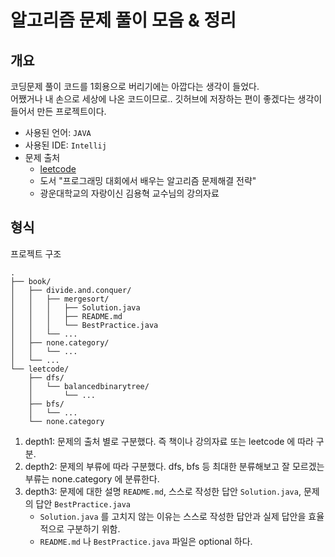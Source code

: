 # 알고리즘 문제 풀이 모음 & 정리

## 개요

코딩문제 풀이 코드를 1회용으로 버리기에는 아깝다는 생각이 들었다. \
어쨌거나 내 손으로 세상에 나온 코드이므로.. 깃허브에 저장하는 편이 좋겠다는 생각이 들어서 만든 프로젝트이다.

- 사용된 언어: `JAVA`
- 사용된 IDE: `Intellij`
- 문제 출처
  - [leetcode](https://leetcode.com/problemset/)
  - 도서 "프로그래밍 대회에서 배우는 알고리즘 문제해결 전략"
  - 광운대학교의 자랑이신 김용혁 교수님의 강의자료

## 형식

프로젝트 구조
```
.
├── book/
│   ├── divide.and.conquer/
│   │   ├── mergesort/
│   │   │   ├── Solution.java
│   │   │   ├── README.md
│   │   │   └── BestPractice.java
│   │   └── ...
│   ├── none.category/
│   │   └── ...
│   └── ...
└── leetcode/
    ├── dfs/
    │   └── balancedbinarytree/
    │       └── ...
    ├── bfs/
    │   └── ...
    └── none.category
```
1. depth1: 문제의 출처 별로 구분했다. 즉 책이나 강의자료 또는 leetcode 에 따라 구분.
2. depth2: 문제의 부류에 따라 구분했다. dfs, bfs 등 최대한 분류해보고 잘 모르겠는 부류는 none.category 에 분류한다.
3. depth3: 문제에 대한 설명 `README.md`, 스스로 작성한 답안 `Solution.java`, 문제의 답안 `BestPractice.java`
   - `Solution.java` 를 고치지 않는 이유는 스스로 작성한 답안과 실제 답안을 효율적으로 구분하기 위함.
   - `README.md` 나 `BestPractice.java` 파일은 optional 하다.
